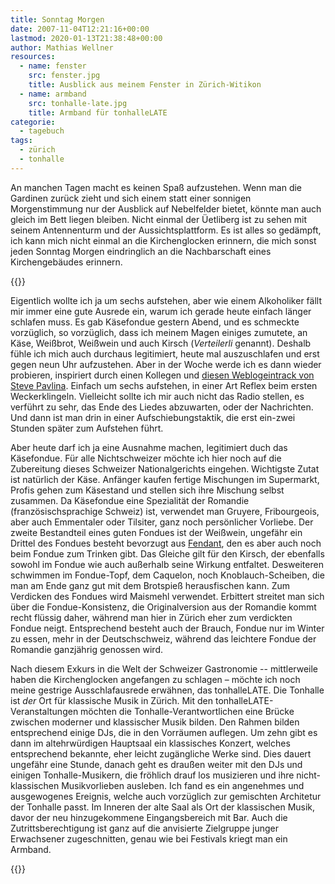 ```yaml
---
title: Sonntag Morgen
date: 2007-11-04T12:21:16+00:00
lastmod: 2020-01-13T21:38:48+00:00
author: Mathias Wellner
resources:
  - name: fenster
    src: fenster.jpg
    title: Ausblick aus meinem Fenster in Zürich-Witikon
  - name: armband
    src: tonhalle-late.jpg
    title: Armband für tonhalleLATE
categorie:
  - tagebuch
tags:
  - zürich
  - tonhalle
---
```

An manchen Tagen macht es keinen Spaß aufzustehen. Wenn man die Gardinen zurück zieht und sich einem statt einer sonnigen Morgenstimmung nur der Ausblick auf Nebelfelder bietet, könnte man auch gleich im Bett liegen bleiben. Nicht einmal der Üetliberg ist zu sehen mit seinem Antennenturm und der Aussichtsplattform. Es ist alles so gedämpft, ich kann mich nicht einmal an die Kirchenglocken erinnern, die mich sonst jeden Sonntag Morgen eindringlich an die Nachbarschaft eines Kirchengebäudes erinnern.
<!--more-->

{{<responsive-image name="fenster">}}

Eigentlich wollte ich ja um sechs aufstehen, aber wie einem Alkoholiker fällt mir immer eine gute Ausrede ein, warum ich gerade heute einfach länger schlafen muss. Es gab Käsefondue gestern Abend, und es schmeckte vorzüglich, so vorzüglich, dass ich meinem Magen einiges zumutete, an Käse, Weißbrot, Weißwein und auch Kirsch (_Verteilerli_ genannt). Deshalb fühle ich mich auch durchaus legitimiert, heute mal auszuschlafen und erst gegen neun Uhr aufzustehen. Aber in der Woche werde ich es dann wieder probieren, inspiriert durch einen Kollegen und [diesen Weblogeintrack von Steve Pavlina](http://www.stevepavlina.com/blog/2007/10/how-to-wake-up-feeling-totally-alert/). Einfach um sechs aufstehen, in einer Art Reflex beim ersten Weckerklingeln. Vielleicht sollte ich mir auch nicht das Radio stellen, es verführt zu sehr, das Ende des Liedes abzuwarten, oder der Nachrichten. Und dann ist man drin in einer Aufschiebungstaktik, die erst ein-zwei Stunden später zum Aufstehen führt.

Aber heute darf ich ja eine Ausnahme machen, legitimiert duch das Käsefondue. Für alle Nichtschweizer möchte ich hier noch auf die Zubereitung dieses Schweizer Nationalgerichts eingehen. Wichtigste Zutat ist natürlich der Käse. Anfänger kaufen fertige Mischungen im Supermarkt, Profis gehen zum Käsestand und stellen sich ihre Mischung selbst zusammen. Da Käsefondue eine Spezialität der Romandie (französischsprachige Schweiz) ist, verwendet man Gruyere, Fribourgeois, aber auch Emmentaler oder Tilsiter, ganz noch persönlicher Vorliebe. Der zweite Bestandteil eines guten Fondues ist der Weißwein, ungefähr ein Drittel des Fondues besteht bevorzugt aus [Fendant](http://de.wikipedia.org/wiki/Fendant), den es aber auch noch beim Fondue zum Trinken gibt. Das Gleiche gilt für den Kirsch, der ebenfalls sowohl im Fondue wie auch außerhalb seine Wirkung entfaltet. Desweiteren schwimmen im Fondue-Topf, dem Caquelon, noch Knoblauch-Scheiben, die man am Ende ganz gut mit dem Brotspieß herausfischen kann. Zum Verdicken des Fondues wird Maismehl verwendet. Erbittert streitet man sich über die Fondue-Konsistenz, die Originalversion aus der Romandie kommt recht flüssig daher, während man hier in Zürich eher zum verdickten Fondue neigt. Entsprechend besteht auch der Brauch, Fondue nur im Winter zu essen, mehr in der Deutschschweiz, während das leichtere Fondue der Romandie ganzjährig genossen wird.

Nach diesem Exkurs in die Welt der Schweizer Gastronomie -- mittlerweile haben die Kirchenglocken angefangen zu schlagen &#8211; möchte ich noch meine gestrige Ausschlafausrede erwähnen, das tonhalleLATE. Die Tonhalle ist _der_ Ort für klassische Musik in Zürich. Mit den tonhalleLATE-Veranstaltungen möchten die Tonhalle-Verantwortlichen eine Brücke zwischen moderner und klassischer Musik bilden. Den Rahmen bilden entsprechend einige DJs, die in den Vorräumen auflegen. Um zehn gibt es dann im altehrwürdigen Hauptsaal ein klassisches Konzert, welches entsprechend bekannte, eher leicht zugängliche Werke sind. Dies dauert ungefähr eine Stunde, danach geht es draußen weiter mit den DJs und einigen Tonhalle-Musikern, die fröhlich drauf los musizieren und ihre nicht-klassischen Musikvorlieben ausleben. Ich fand es ein angenehmes und ausgewogenes Ereignis, welche auch vorzüglich zur gemischten Architetur der Tonhalle passt. Im Inneren der alte Saal als Ort der klassischen Musik, davor der neu hinzugekommene Eingangsbereich mit Bar. Auch die Zutrittsberechtigung ist ganz auf die anvisierte Zielgruppe junger Erwachsener zugeschnitten, genau wie bei Festivals kriegt man ein Armband.

{{<responsive-image name="armband">}}
